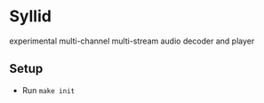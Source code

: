 # Syllid

experimental multi-channel multi-stream audio decoder and player

## Setup

-   Run `make init`
